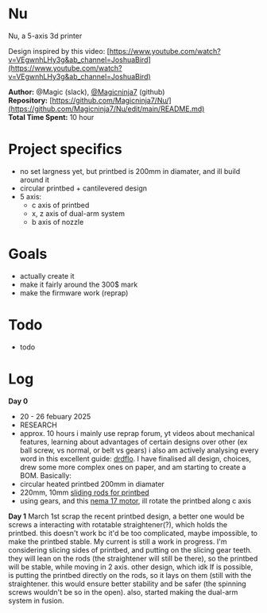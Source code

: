 
# Nu
Nu, a 5-axis 3d printer

Design inspired by this video: [https://www.youtube.com/watch?v=VEgwnhLHy3g&ab_channel=JoshuaBird](https://www.youtube.com/watch?v=VEgwnhLHy3g&ab_channel=JoshuaBird)

**Author:** @Magic (slack), [@Magicninja7](https://github.com/Magicninja7) (github)  
**Repository:** [https://github.com/Magicninja7/Nu/](https://github.com/Magicninja7/Nu/edit/main/README.md)  
**Total Time Spent:** 10 hour

# Project specifics
 - no set largness yet, but printbed is 200mm in diamater, and ill build around it
 - circular printbed + cantilevered design
 - 5 axis:
   - c axis of printbed
   - x, z axis of dual-arm system
   - b axis of nozzle

# Goals
 - actually create it
 - make it fairly around the 300$ mark
 - make the firmware work (reprap)

# Todo
- todo

# Log
**Day 0**
  - 20 - 26 febuary 2025
  - RESEARCH
  - approx. 10 hours
i mainly use reprap forum, yt videos about mechanical features, learning about advantages of certain designs over other (ex ball screw, vs normal, or belt vs gears)
i also am actively analysing every word in this excellent guide: [drdflo](https://www.drdflo.com/pages/Guides/How-to-Build-a-3D-Printer/FFF.html). 
I have finalised all design, choices, drew some more complex ones on paper, and am starting to create a BOM.
Basically:
 - circular heated printbed 200mm in diamater
 - 220mm, 10mm [sliding rods for printbed](https://www.aliexpress.com/item/33036180370.html)
 - using gears, and this [nema 17 motor](https://www.aliexpress.com/item/1005005742670433.html?spm=a2g0o.detail.pcDetailTopMoreOtherSeller.2.76f5nfoNnfoNWn&gps-id=pcDetailTopMoreOtherSeller&scm=1007.40050.354490.0&scm_id=1007.40050.354490.0&scm-url=1007.40050.354490.0&pvid=1afe711d-2e0e-4bf4-9af2-c8a5c796746a&_t=gps-id:pcDetailTopMoreOtherSeller,scm-url:1007.40050.354490.0,pvid:1afe711d-2e0e-4bf4-9af2-c8a5c796746a,tpp_buckets:668%232846%238110%231995&isseo=y&pdp_ext_f=%7B%22order%22%3A%22162%22%2C%22eval%22%3A%221%22%2C%22sceneId%22%3A%2230050%22%7D&pdp_npi=4%40dis%21PLN%2142.79%2123.40%21%21%2110.59%215.79%21%40%2112000034182321935%21rec%21PL%21%21ABXZ&utparam-url=scene%3ApcDetailTopMoreOtherSeller%7Cquery_from%3A), ill rotate the printbed along c axis


**Day 1**
March 1st
scrap the recent printbed design, a better one would be screws a interacting with rotatable straightener(?), which holds the printbed. this doesn't work bc it'd be too complicated, maybe impossible, to make the printbed stable.
My current is still a work in progress. I'm considering slicing sides of printbed, and putting on the slicing gear teeth. they will lean on the rods (the straightener will still be there), so the printbed will be stable, while moving in 2 axis.
other design, which idk If is possible, is putting the printbed directly on the rods, so it lays on them (still with the straightener. this would ensure better stability and be safer (the spinning screws wouldn't be so in the open).
also, started making the dual-arm system in fusion.